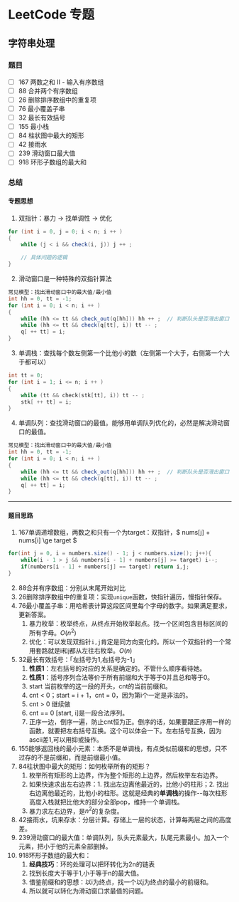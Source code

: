 # LeetCode 专题

## 字符串处理

### 题目

- [ ]  167 两数之和 II - 输入有序数组
- [ ]  88 合并两个有序数组
- [ ]  26 删除排序数组中的重复项
- [ ]  76 最小覆盖子串
- [ ]  32 最长有效括号
- [ ]  155 最小栈
- [ ]  84 柱状图中最大的矩形
- [ ]  42 接雨水
- [ ]  239 滑动窗口最大值
- [ ]  918 环形子数组的最大和

### 总结

#### 专题思想

1. 双指针：暴力 -> 找单调性 -> 优化
```java
for (int i = 0, j = 0; i < n; i ++ )
{
    while (j < i && check(i, j)) j ++ ;

    // 具体问题的逻辑
}
```
2. 滑动窗口是一种特殊的双指针算法
```java
常见模型：找出滑动窗口中的最大值/最小值
int hh = 0, tt = -1;
for (int i = 0; i < n; i ++ )
{
    while (hh <= tt && check_out(q[hh])) hh ++ ;  // 判断队头是否滑出窗口
    while (hh <= tt && check(q[tt], i)) tt -- ;
    q[ ++ tt] = i;
}
```
3. 单调栈：查找每个数左侧第一个比他小的数（左侧第一个大于，右侧第一个大于都可以）
```cpp
int tt = 0;
for (int i = 1; i <= n; i ++ )
{
    while (tt && check(stk[tt], i)) tt -- ;
    stk[ ++ tt] = i;
}
```
4. 单调队列：查找滑动窗口的最值。能够用单调队列优化的，必然是解决滑动窗口的最值。

```java
常见模型：找出滑动窗口中的最大值/最小值
int hh = 0, tt = -1;
for (int i = 0; i < n; i ++ )
{
    while (hh <= tt && check_out(q[hh])) hh ++ ;  // 判断队头是否滑出窗口
    while (hh <= tt && check(q[tt], i)) tt -- ;
    q[ ++ tt] = i;
}
```
---

#### 题目思路

1. 167单调递增数组，两数之和只有一个为target：双指针，$ nums[j] + nums[i] \ge target $
```java
for(int j = 0, i = numbers.size() - 1; j < numbers.size(); j++){
    while(i - 1 > j && numbers[i - 1] + numbers[j] >= target) i--;
    if(numbers[i - 1] + numbers[j] == target) return i,j;
}
```
2. 88合并有序数组：分别从末尾开始对比
3. 26删除排序数组中的重复项：实现`unique`函数，快指针遍历，慢指针保存。
4. 76最小覆盖子串：用哈希表计算这段区间里每个字母的数字。如果满足要求，更新答案。
   1. 暴力枚举：枚举终点，从终点开始枚举起点。找一个区间包含目标区间的所有字母。$O(n^2)$
   2. 优化：可以发现双指针`i,j`肯定是同方向变化的。所以一个双指针的一个常用套路就是i和j都从左往右枚举。$O(n)$
5. 32最长有效括号：「左括号为1,右括号为-1」
   1. **性质1**：左右括号的对应的关系是确定的。不管什么顺序看待她。
   2. **性质1**：括号序列合法等价于所有前缀和大于等于0并且总和等于0。
   3. start 当前枚举的这一段的开头，cnt的当前前缀和。
   4. cnt < 0；start = i + 1，cnt = 0，因为第i个一定是非法的。
   5. cnt > 0 继续做
   6. cnt == 0 [start, i]是一段合法序列。
   7. 正序一边，倒序一遍，防止cnt恒为正。倒序的话，如果要跟正序用一样的函数，就要把左右括号互换。这个可以体会一下。左右括号互换，因为ascii差1,可以用抑或操作。
6. 155能够返回栈的最小元素：本质不是单调栈，有点类似前缀和的思想，只不过存的不是前缀和，而是前缀最小值。
7. 84柱状图中最大的矩形：如何枚举所有的矩形？
   1. 枚举所有矩形的上边界，作为整个矩形的上边界，然后枚举左右边界。
   2. 如果快速求出左右边界：1. 找出左边离他最近的，比他小的柱形；2. 找出右边离他最近的，比他小的柱形。这就是经典的**单调栈**的操作--每次柱形高度入栈就把比他大的部分全部pop，维持一个单调栈。
   3. 暴力求左右边界，是$n^2$的复杂度。
8. 42接雨水，坑来存水：分层计算。存储上一层的状态，计算每两层之间的高度差。
9. 239滑动窗口的最大值：单调队列，队头元素最大，队尾元素最小。加入一个元素，把小于他的元素全部删掉。
10. 918环形子数组的最大和：
    1.  **经典技巧**：环的处理可以把环转化为2n的链表
    2.  找到长度大于等于1,小于等于n的最大值。
    3.  借鉴前缀和的思想：以i为终点，找一个以j为终点的最小的前缀和。
    4.  所以就可以转化为滑动窗口求最值的问题。
